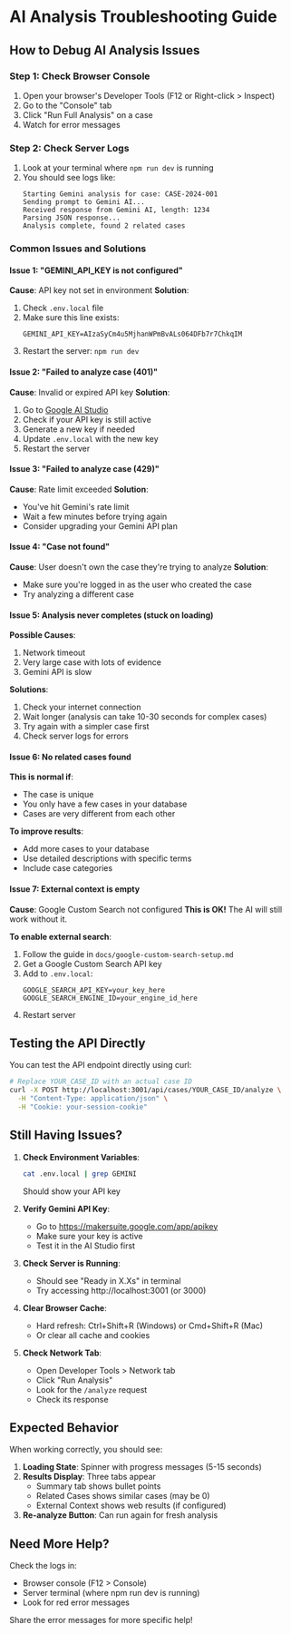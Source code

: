 # AI Analysis Troubleshooting Guide

## How to Debug AI Analysis Issues

### Step 1: Check Browser Console

1. Open your browser's Developer Tools (F12 or Right-click > Inspect)
2. Go to the "Console" tab
3. Click "Run Full Analysis" on a case
4. Watch for error messages

### Step 2: Check Server Logs

1. Look at your terminal where `npm run dev` is running
2. You should see logs like:
   ```
   Starting Gemini analysis for case: CASE-2024-001
   Sending prompt to Gemini AI...
   Received response from Gemini AI, length: 1234
   Parsing JSON response...
   Analysis complete, found 2 related cases
   ```

### Common Issues and Solutions

#### Issue 1: "GEMINI_API_KEY is not configured"

**Cause**: API key not set in environment
**Solution**:
1. Check `.env.local` file
2. Make sure this line exists:
   ```
   GEMINI_API_KEY=AIzaSyCm4u5MjhanWPmBvALs064DFb7r7ChkqIM
   ```
3. Restart the server: `npm run dev`

#### Issue 2: "Failed to analyze case (401)"

**Cause**: Invalid or expired API key
**Solution**:
1. Go to [Google AI Studio](https://makersuite.google.com/app/apikey)
2. Check if your API key is still active
3. Generate a new key if needed
4. Update `.env.local` with the new key
5. Restart the server

#### Issue 3: "Failed to analyze case (429)"

**Cause**: Rate limit exceeded
**Solution**:
- You've hit Gemini's rate limit
- Wait a few minutes before trying again
- Consider upgrading your Gemini API plan

#### Issue 4: "Case not found"

**Cause**: User doesn't own the case they're trying to analyze
**Solution**:
- Make sure you're logged in as the user who created the case
- Try analyzing a different case

#### Issue 5: Analysis never completes (stuck on loading)

**Possible Causes**:
1. Network timeout
2. Very large case with lots of evidence
3. Gemini API is slow

**Solutions**:
1. Check your internet connection
2. Wait longer (analysis can take 10-30 seconds for complex cases)
3. Try again with a simpler case first
4. Check server logs for errors

#### Issue 6: No related cases found

**This is normal if**:
- The case is unique
- You only have a few cases in your database
- Cases are very different from each other

**To improve results**:
- Add more cases to your database
- Use detailed descriptions with specific terms
- Include case categories

#### Issue 7: External context is empty

**Cause**: Google Custom Search not configured
**This is OK!** The AI will still work without it.

**To enable external search**:
1. Follow the guide in `docs/google-custom-search-setup.md`
2. Get a Google Custom Search API key
3. Add to `.env.local`:
   ```
   GOOGLE_SEARCH_API_KEY=your_key_here
   GOOGLE_SEARCH_ENGINE_ID=your_engine_id_here
   ```
4. Restart server

## Testing the API Directly

You can test the API endpoint directly using curl:

```bash
# Replace YOUR_CASE_ID with an actual case ID
curl -X POST http://localhost:3001/api/cases/YOUR_CASE_ID/analyze \
  -H "Content-Type: application/json" \
  -H "Cookie: your-session-cookie"
```

## Still Having Issues?

1. **Check Environment Variables**:
   ```bash
   cat .env.local | grep GEMINI
   ```
   Should show your API key

2. **Verify Gemini API Key**:
   - Go to https://makersuite.google.com/app/apikey
   - Make sure your key is active
   - Test it in the AI Studio first

3. **Check Server is Running**:
   - Should see "Ready in X.Xs" in terminal
   - Try accessing http://localhost:3001 (or 3000)

4. **Clear Browser Cache**:
   - Hard refresh: Ctrl+Shift+R (Windows) or Cmd+Shift+R (Mac)
   - Or clear all cache and cookies

5. **Check Network Tab**:
   - Open Developer Tools > Network tab
   - Click "Run Analysis"
   - Look for the `/analyze` request
   - Check its response

## Expected Behavior

When working correctly, you should see:

1. **Loading State**: Spinner with progress messages (5-15 seconds)
2. **Results Display**: Three tabs appear
   - Summary tab shows bullet points
   - Related Cases shows similar cases (may be 0)
   - External Context shows web results (if configured)
3. **Re-analyze Button**: Can run again for fresh analysis

## Need More Help?

Check the logs in:
- Browser console (F12 > Console)
- Server terminal (where npm run dev is running)
- Look for red error messages

Share the error messages for more specific help!

